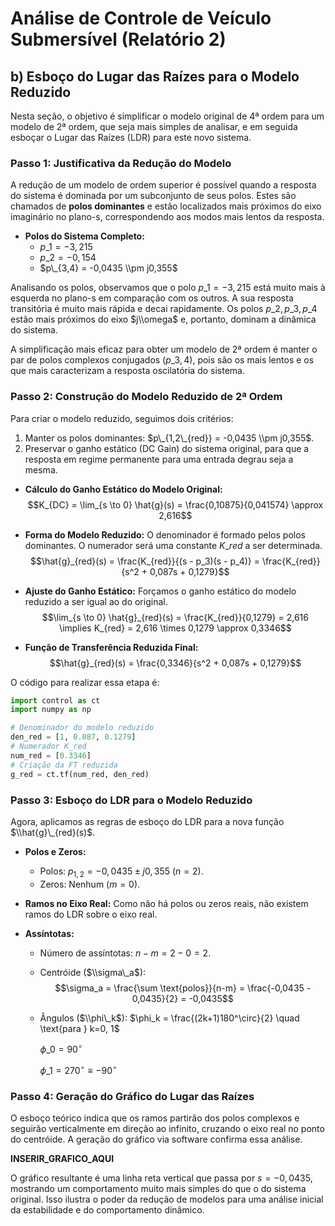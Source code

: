 # Análise de Controle de Veículo Submersível (Relatório 2)

## b) Esboço do Lugar das Raízes para o Modelo Reduzido

Nesta seção, o objetivo é simplificar o modelo original de 4ª ordem para um modelo de 2ª ordem, que seja mais simples de analisar, e em seguida esboçar o Lugar das Raízes (LDR) para este novo sistema.

### Passo 1: Justificativa da Redução do Modelo

A redução de um modelo de ordem superior é possível quando a resposta do sistema é dominada por um subconjunto de seus polos. Estes são chamados de **polos dominantes** e estão localizados mais próximos do eixo imaginário no plano-s, correspondendo aos modos mais lentos da resposta.

  - **Polos do Sistema Completo:**
      - $p\_1 = -3,215$
      - $p\_2 = -0,154$
      - $p\_{3,4} = -0,0435 \\pm j0,355$

Analisando os polos, observamos que o polo $p\_1 = -3,215$ está muito mais à esquerda no plano-s em comparação com os outros. A sua resposta transitória é muito mais rápida e decai rapidamente. Os polos $p\_2, p\_3, p\_4$ estão mais próximos do eixo $j\\omega$ e, portanto, dominam a dinâmica do sistema.

A simplificação mais eficaz para obter um modelo de 2ª ordem é manter o par de polos complexos conjugados ($p\_{3,4}$), pois são os mais lentos e os que mais caracterizam a resposta oscilatória do sistema.

### Passo 2: Construção do Modelo Reduzido de 2ª Ordem

Para criar o modelo reduzido, seguimos dois critérios:

1.  Manter os polos dominantes: $p\_{1,2\_{red}} = -0,0435 \\pm j0,355$.
2.  Preservar o ganho estático (DC Gain) do sistema original, para que a resposta em regime permanente para uma entrada degrau seja a mesma.

<!-- end list -->

  - **Cálculo do Ganho Estático do Modelo Original:**
    $$K_{DC} = \lim_{s \to 0} \hat{g}(s) = \frac{0,10875}{0,041574} \approx 2,616$$

  - **Forma do Modelo Reduzido:** O denominador é formado pelos polos dominantes. O numerador será uma constante $K\_{red}$ a ser determinada.
    $$\hat{g}_{red}(s) = \frac{K_{red}}{(s - p_3)(s - p_4)} = \frac{K_{red}}{s^2 + 0,087s + 0,1279}$$

  - **Ajuste do Ganho Estático:** Forçamos o ganho estático do modelo reduzido a ser igual ao do original.
    $$\lim_{s \to 0} \hat{g}_{red}(s) = \frac{K_{red}}{0,1279} = 2,616 \implies K_{red} = 2,616 \times 0,1279 \approx 0,3346$$

  - **Função de Transferência Reduzida Final:**
    $$\hat{g}_{red}(s) = \frac{0,3346}{s^2 + 0,087s + 0,1279}$$

O código para realizar essa etapa é:

```python
import control as ct
import numpy as np

# Denominador do modelo reduzido
den_red = [1, 0.087, 0.1279]
# Numerador K_red
num_red = [0.3346]
# Criação da FT reduzida
g_red = ct.tf(num_red, den_red)
```

### Passo 3: Esboço do LDR para o Modelo Reduzido

Agora, aplicamos as regras de esboço do LDR para a nova função $\\hat{g}\_{red}(s)$.

  - **Polos e Zeros:**

      - Polos: $p_{1,2} = -0,0435 \pm j0,355$ ($n=2$).
      - Zeros: Nenhum ($m=0$).

  - **Ramos no Eixo Real:** Como não há polos ou zeros reais, não existem ramos do LDR sobre o eixo real.

  - **Assíntotas:**

      - Número de assíntotas: $n - m = 2 - 0 = 2$.
      - Centróide ($\\sigma\_a$):
        $$\sigma_a = \frac{\sum \text{polos}}{n-m} = \frac{-0,0435 - 0,0435}{2} = -0,0435$$
      - Ângulos ($\\phi\_k$):
        $\phi_k = \frac{(2k+1)180^\circ}{2} \quad \text{para } k=0, 1$
        
        $\phi\_0 = 90^\circ$

        $\phi\_1 = 270^\circ \equiv -90^\circ$

### Passo 4: Geração do Gráfico do Lugar das Raízes

O esboço teórico indica que os ramos partirão dos polos complexos e seguirão verticalmente em direção ao infinito, cruzando o eixo real no ponto do centróide. A geração do gráfico via software confirma essa análise.

**INSERIR\_GRAFICO\_AQUI**

O gráfico resultante é uma linha reta vertical que passa por $s = -0,0435$, mostrando um comportamento muito mais simples do que o do sistema original. Isso ilustra o poder da redução de modelos para uma análise inicial da estabilidade e do comportamento dinâmico.